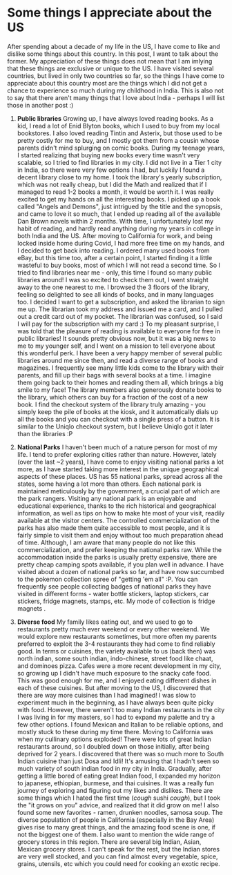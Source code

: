 # Some things I appreciate about the US

After spending about a decade of my life in the US, I have come to like and dislike some things about this country. In this post, I want to talk about the former. My appreciation of these things does not mean that I am imlying that these things are exclusive or unique to the US. I have visited several countries, but lived in only two countries so far, so the things I have come to appreciate about this country most are the things which I did not get a chance to experience so much during my childhood in India. This is also not to say that there aren't many things that I love about India - perhaps I will list those in another post :)

1. **Public libraries**
Growing up, I have always loved reading books. As a kid, I read a lot of Enid Blyton books, which I used to buy from my local bookstores. I also loved reading Tintin and Asterix, but those used to be pretty costly for me to buy, and I mostly got them from a cousin whose parents didn't mind splurging on comic books. During my teenage years, I started realizing that buying new books every time wasn't very scalable, so I tried to find libraries in my city. I did not live in a Tier 1 city in India, so there were very few options I had, but luckily I found a decent library close to my home. I took the library's yearly subscription, which was not really cheap, but I did the Math and realized that if I managed to read 1-2 books a month, it would be worth it. I was really excited to get my hands on all the interesting books. I picked up a book called "Angels and Demons", just intrigued by the title and the synopsis, and came to love it so much, that I ended up reading all of the available Dan Brown novels within 2 months. With time, I unfortunately lost my habit of reading, and hardly read anything during my years in college in both India and the US. After moving to California for work, and being locked inside home during Covid, I had more free time on my hands, and I decided to get back into reading. I ordered many used books from eBay, but this time too, after a certain point, I started finding it a little wasteful to buy books, most of which I will not read a second time. So I tried to find libraries near me - only, this time I found so many public libraries around! I was so excited to check them out, I went straight away to the one nearest to me. I browsed the 3 floors of the library, feeling so delighted to see all kinds of books, and in many languages too. I decided I want to get a subscription, and asked the librarian to sign me up. The librarian took my address and issued me a card, and I pulled out a credit card out of my pocket. The librarian was confused, so I said I will pay for the subscription with my card :) To my pleasant surprise, I was told that the pleasure of reading is available to everyone for free in public libraries! It sounds pretty obvious now, but it was a big news to me to my younger self, and I went on a mission to tell everyone about this wonderful perk. I have been a very happy member of several public libraries around me since then, and read a diverse range of books and magazines. I frequently see many little kids come to the library with their parents, and fill up their bags with several books at a time. I imagine them going back to their homes and reading them all, which brings a big smile to my face! The library members also generously donate books to the library, which others can buy for a fraction of the cost of a new book. I find the checkout system of the library truly amazing - you simply keep the pile of books at the kiosk, and it automatically dials up all the books and you can checkout with a single press of a button. It is similar to the Uniqlo checkout system, but I believe Uniqlo got it later than the libraries :P 

2. **National Parks**
I haven't been much of a nature person for most of my life. I tend to prefer exploring cities rather than nature. However, lately (over the last ~2 years), I have come to enjoy visiting national parks a lot more, as I have started taking more interest in the unique geographical aspects of these places. US has 55 national parks, spread across all the states, some having a lot more than others. Each national park is maintained meticulously by the government, a crucial part of which are the park rangers. Visiting any national park is an enjoyable and educational experience, thanks to the rich historical and geographical information, as well as tips on how to make hte most of your visit, readily available at the visitor centers. The controlled commercialization of the parks has also made them quite accessible to most people, and it is fairly simple to visit them and enjoy without too much preparation ahead of time. Although, I am aware that many people do not like this commercialization, and prefer keeping the national parks raw. While the accommodation inside the parks is usually pretty expensive, there are pretty cheap camping spots available, if you plan well in advance. I have visited about a dozen of national parks so far, and have now succumbed to the pokemon collection spree of "getting 'em all" :P. You can frequently see people collecting badges of national parks they have visited in different forms - water bottle stickers, laptop stickers, car stickers, fridge magnets, stamps, etc. My mode of collection is fridge magnets <image>.

3. **Diverse food**
My family likes eating out, and we used to go to restaurants pretty much ever weekend or every other weekend. We would explore new restaurants sometimes, but more often my parents preferred to exploit the 3-4 restaurants they had come to find reliably good. In terms or cuisines, the variety available to us (back then) was north indian, some south indian, indo-chinese, street food like chaat, and dominoes pizza. Cafes were a more recent development in my city, so growing up I didn't have much exposure to the snacky cafe food. This was good enough for me, and I enjoyed eating different dishes in each of these cuisines. But after moving to the US, I discovered that there are way more cuisines than I had imagined! I was slow to experiment much in the beginning, as I have always been quite picky with food. However, there weren't too many Indian restaurants in the city I was living in for my masters, so I had to expand my palette and try a few other options. I found Mexican and Italian to be reliable options, and mostly stuck to these during my time there. Moving to California was when my cullinary options exploded! There were lots of great Indian restaurants around, so I doubled down on those initially, after being deprived for 2 years. I discovered that there was so much more to South Indian cuisine than just Dosa and Idli! It's amusing that I hadn't seen so much variety of south indian food in my city in India. Gradually, after getting a little bored of eating great Indian food, I expanded my horizon to japanese, ethiopian, burmese, and thai cuisines. It was a really fun journey of exploring and figuring out my likes and dislikes. There are some things which I hated the first time (*cough* sushi *cough*), but I took the "it grows on you" advice, and realized that it did grow on me! I also found some new favorites - ramen, drunken noodles, samosa soup. The diverse population of people in California (especially in the Bay Area) gives rise to many great things, and the amazing food scene is one, if not the biggest one of them. I also want to mention the wide range of grocery stores in this region. There are several big Indian, Asian, Mexican grocery stores. I can't speak for the rest, but the Indian stores are very well stocked, and you can find almost every vegetable, spice, grains, utensils, etc which you could need for cooking an exotic recipe. 
